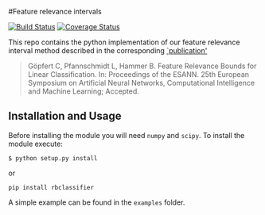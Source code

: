#Feature relevance intervals

[![Build Status](https://travis-ci.org/lpfann/fri.svg?branch=master)](https://travis-ci.org/lpfann/fri)
[![Coverage Status](https://coveralls.io/repos/github/lpfann/fri/badge.svg?branch=master)](https://coveralls.io/github/lpfann/fri?branch=master)

This repo contains the python implementation of our feature relevance interval method described in the corresponding [`publication'](https://pub.uni-bielefeld.de/publication/2908201)

>Göpfert C, Pfannschmidt L, Hammer B. Feature Relevance Bounds for Linear Classification. In: Proceedings of the ESANN. 25th European Symposium on Artificial Neural Networks, Computational Intelligence and Machine Learning; Accepted.



## Installation and Usage
Before installing the module you will need `numpy` and `scipy`.
To install the module execute:
```shell
$ python setup.py install
```
or 
```
pip install rbclassifier
```


A simple example can be found in the `examples` folder.


